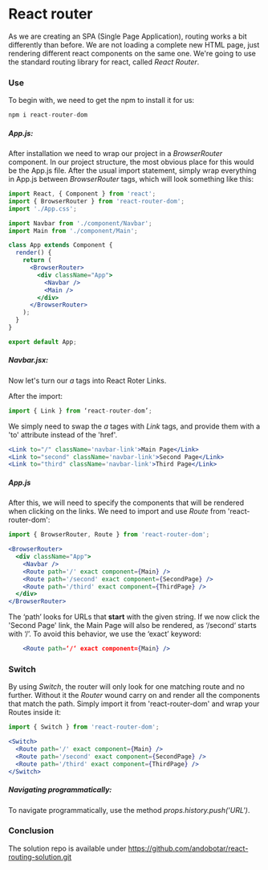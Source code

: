 # React router

As we are creating an SPA (Single Page Application), routing works a bit differently than before. We
are not loading a complete new HTML page, just rendering different react components on the same one.
We're going to use the standard routing library for react, called *React Router*.

### Use

To begin with, we need to get the npm to install it for us:

```jsx
npm i react-router-dom
``` 


##### App.js:
After installation we need to wrap our project in a *BrowserRouter* component.
In our project structure, the most obvious place for this would be the App.js file. After the usual
import statement, simply wrap everything in App.js between *BrowserRouter* tags, which will look
something like this:

```jsx
import React, { Component } from 'react';
import { BrowserRouter } from 'react-router-dom';
import './App.css';

import Navbar from './component/Navbar';
import Main from './component/Main';

class App extends Component {
  render() {
    return (
      <BrowserRouter>
        <div className="App">
          <Navbar />
          <Main />
        </div>
      </BrowserRouter>
    );
  }
}

export default App;
```

##### Navbar.jsx:

Now let's turn our *a* tags into React Roter Links.

After the import:

```jsx
import { Link } from ‘react-router-dom’;
```

We simply need to swap the *a* tages with *Link* tags, and provide them with a 'to' attribute instead of the 'href'.

```jsx
<Link to="/" className='navbar-link'>Main Page</Link>
<Link to="second" className='navbar-link'>Second Page</Link>
<Link to="third" className='navbar-link'>Third Page</Link>
```

##### App.js

After this, we will need to specify the components that will be rendered when clicking on the links. We need to import and use *Route* from 'react-router-dom':

```jsx
import { BrowserRouter, Route } from 'react-router-dom';
```

```jsx
<BrowserRouter>
  <div className="App">
    <Navbar />
    <Route path='/' exact component={Main} />
    <Route path='/second' exact component={SecondPage} />
    <Route path='/third' exact component={ThirdPage} />
  </div>
</BrowserRouter>
```

The ‘path’ looks for URLs that **start** with the given string. If we now click the 'Second Page' link, the Main Page will also be rendered, as ‘/second‘ starts with ‘/’. To avoid this behavior, we use the ‘exact’ keyword:

```jsx
	<Route path=‘/‘ exact component={Main} />
```

### Switch

By using *Switch*, the router will only look for one matching route and no further. Without
it the *Router* wound carry on and render all the components that match the path. Simply import it from 'react-router-dom' and wrap your Routes inside it:

```jsx
import { Switch } from 'react-router-dom';
```

```jsx
<Switch>
  <Route path='/' exact component={Main} />
  <Route path='/second' exact component={SecondPage} />
  <Route path='/third' exact component={ThirdPage} />
</Switch>
```

##### Navigating programmatically:

To navigate programmatically, use the method *props.history.push('URL')*.


### Conclusion

The solution repo is available under https://github.com/andobotar/react-routing-solution.git

